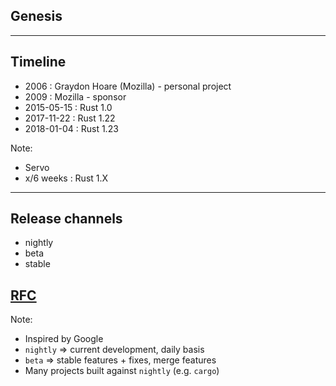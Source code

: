## Genesis

---

## Timeline

* 2006 : Graydon Hoare (Mozilla) - personal project
* 2009 : Mozilla - sponsor
* 2015-05-15 : Rust 1.0
* 2017-11-22 : Rust 1.22
* 2018-01-04 : Rust 1.23

Note:
* Servo
* x/6 weeks : Rust 1.X

---

## Release channels

* nightly
* beta
* stable

## [RFC](https://github.com/rust-lang/rfcs)

Note:
* Inspired by Google
* `nightly` => current development, daily basis
* `beta` => stable features + fixes, merge features
* Many projects built against `nightly` (e.g. `cargo`)

